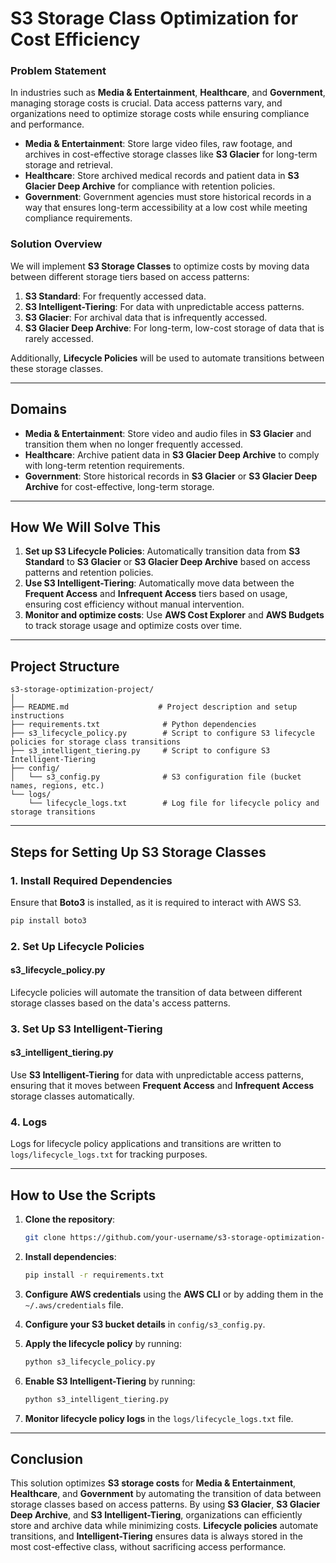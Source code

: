 # **S3 Storage Class Optimization for Cost Efficiency**

### **Problem Statement**

In industries such as **Media & Entertainment**, **Healthcare**, and **Government**, managing storage costs is crucial. Data access patterns vary, and organizations need to optimize storage costs while ensuring compliance and performance. 

- **Media & Entertainment**: Store large video files, raw footage, and archives in cost-effective storage classes like **S3 Glacier** for long-term storage and retrieval.
- **Healthcare**: Store archived medical records and patient data in **S3 Glacier Deep Archive** for compliance with retention policies.
- **Government**: Government agencies must store historical records in a way that ensures long-term accessibility at a low cost while meeting compliance requirements.

### **Solution Overview**

We will implement **S3 Storage Classes** to optimize costs by moving data between different storage tiers based on access patterns:
1. **S3 Standard**: For frequently accessed data.
2. **S3 Intelligent-Tiering**: For data with unpredictable access patterns.
3. **S3 Glacier**: For archival data that is infrequently accessed.
4. **S3 Glacier Deep Archive**: For long-term, low-cost storage of data that is rarely accessed.

Additionally, **Lifecycle Policies** will be used to automate transitions between these storage classes.

---

## **Domains**

- **Media & Entertainment**: Store video and audio files in **S3 Glacier** and transition them when no longer frequently accessed.
- **Healthcare**: Archive patient data in **S3 Glacier Deep Archive** to comply with long-term retention requirements.
- **Government**: Store historical records in **S3 Glacier** or **S3 Glacier Deep Archive** for cost-effective, long-term storage.

---

  ## **How We Will Solve This**

1. **Set up S3 Lifecycle Policies**: Automatically transition data from **S3 Standard** to **S3 Glacier** or **S3 Glacier Deep Archive** based on access patterns and retention policies.
2. **Use S3 Intelligent-Tiering**: Automatically move data between the **Frequent Access** and **Infrequent Access** tiers based on usage, ensuring cost efficiency without manual intervention.
3. **Monitor and optimize costs**: Use **AWS Cost Explorer** and **AWS Budgets** to track storage usage and optimize costs over time.

---

## **Project Structure**

```plaintext
s3-storage-optimization-project/
│
├── README.md                    # Project description and setup instructions
├── requirements.txt              # Python dependencies
├── s3_lifecycle_policy.py        # Script to configure S3 lifecycle policies for storage class transitions
├── s3_intelligent_tiering.py     # Script to configure S3 Intelligent-Tiering
├── config/
│   └── s3_config.py              # S3 configuration file (bucket names, regions, etc.)
└── logs/
    └── lifecycle_logs.txt        # Log file for lifecycle policy and storage transitions
```

---

## **Steps for Setting Up S3 Storage Classes**

### **1. Install Required Dependencies**

Ensure that **Boto3** is installed, as it is required to interact with AWS S3.

```bash
pip install boto3
```

### **2. Set Up Lifecycle Policies**


#### **s3_lifecycle_policy.py**

Lifecycle policies will automate the transition of data between different storage classes based on the data's access patterns.


### **3. Set Up S3 Intelligent-Tiering**


#### **s3_intelligent_tiering.py**

Use **S3 Intelligent-Tiering** for data with unpredictable access patterns, ensuring that it moves between **Frequent Access** and **Infrequent Access** storage classes automatically.


### **4. Logs**

Logs for lifecycle policy applications and transitions are written to `logs/lifecycle_logs.txt` for tracking purposes.

---

## **How to Use the Scripts**

1. **Clone the repository**:
   ```bash
   git clone https://github.com/your-username/s3-storage-optimization-project.git
   ```

2. **Install dependencies**:
   ```bash
   pip install -r requirements.txt
   ```

3. **Configure AWS credentials** using the **AWS CLI** or by adding them in the `~/.aws/credentials` file.

4. **Configure your S3 bucket details** in `config/s3_config.py`.

5. **Apply the lifecycle policy** by running:
   ```bash
   python s3_lifecycle_policy.py
   ```

6. **Enable S3 Intelligent-Tiering** by running:
   ```bash
   python s3_intelligent_tiering.py
   ```

7. **Monitor lifecycle policy logs** in the `logs/lifecycle_logs.txt` file.

---

## **Conclusion**

This solution optimizes **S3 storage costs** for **Media & Entertainment**, **Healthcare**, and **Government** by automating the transition of data between storage classes based on access patterns. By using **S3 Glacier**, **S3 Glacier Deep Archive**, and **S3 Intelligent-Tiering**, organizations can efficiently store and archive data while minimizing costs. **Lifecycle policies** automate transitions, and **Intelligent-Tiering** ensures data is always stored in the most cost-effective class, without sacrificing access performance.
